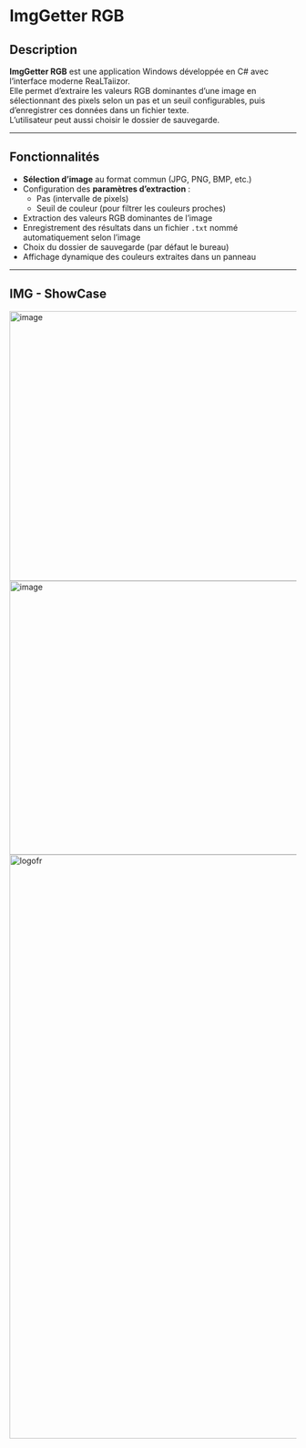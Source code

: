 # ImgGetter RGB

## Description

**ImgGetter RGB** est une application Windows développée en C# avec l’interface moderne ReaLTaiizor.  
Elle permet d’extraire les valeurs RGB dominantes d’une image en sélectionnant des pixels selon un pas et un seuil configurables, puis d’enregistrer ces données dans un fichier texte.  
L’utilisateur peut aussi choisir le dossier de sauvegarde.

---

## Fonctionnalités

- **Sélection d’image** au format commun (JPG, PNG, BMP, etc.)
- Configuration des **paramètres d’extraction** :  
  - Pas (intervalle de pixels)  
  - Seuil de couleur (pour filtrer les couleurs proches)
- Extraction des valeurs RGB dominantes de l’image
- Enregistrement des résultats dans un fichier `.txt` nommé automatiquement selon l’image
- Choix du dossier de sauvegarde (par défaut le bureau)
- Affichage dynamique des couleurs extraites dans un panneau

---

## IMG - ShowCase


<img width="792" height="473" alt="image" src="https://github.com/user-attachments/assets/9bd3c8f0-bda4-4618-afee-a63829ec3583" />
<img width="795" height="480" alt="image" src="https://github.com/user-attachments/assets/1438e58c-1dc4-4f42-a7cf-a199d0bb8ee9" />
<img width="1024" height="1024" alt="logofr" src="https://github.com/user-attachments/assets/c1d5228f-4f4b-4598-b62b-1b3fd6f2104e" />
